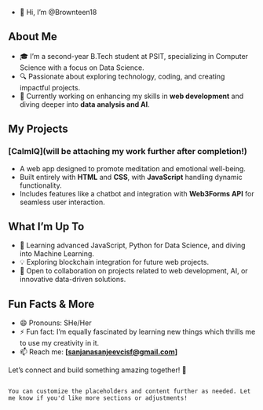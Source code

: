 - 👋 Hi, I’m @Brownteen18

## About Me
- 🎓 I’m a second-year B.Tech student at PSIT, specializing in Computer Science with a focus on Data Science.
- 🔍 Passionate about exploring technology, coding, and creating impactful projects.
- 🌱 Currently working on enhancing my skills in **web development** and diving deeper into **data analysis and AI**.

## My Projects
### [CalmIQ](will be attaching my work further after completion!)
- A web app designed to promote meditation and emotional well-being.
- Built entirely with **HTML** and **CSS**, with **JavaScript** handling dynamic functionality.
- Includes features like a chatbot and integration with **Web3Forms API** for seamless user interaction.

## What I’m Up To
- 🌱 Learning advanced JavaScript, Python for Data Science, and diving into Machine Learning.
- 💡 Exploring blockchain integration for future web projects.
- 💞️ Open to collaboration on projects related to web development, AI, or innovative data-driven solutions.

## Fun Facts & More
- 😄 Pronouns: SHe/Her
- ⚡ Fun fact: I’m equally fascinated by learning new things which thrills me to use my creativity in it.
- 📫 Reach me: **[sanjanasanjeevcisf@gmail.com]**

Let’s connect and build something amazing together! 🚀
```

You can customize the placeholders and content further as needed. Let me know if you'd like more sections or adjustments!
